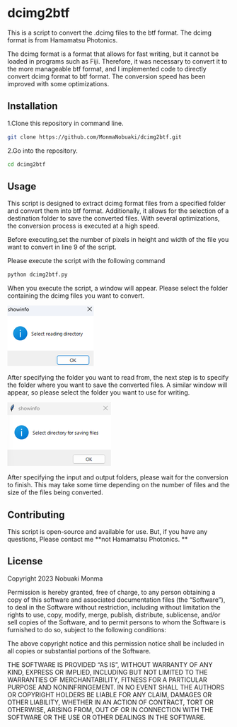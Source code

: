 # dcimg2btf
This is a script to convert the .dcimg files to the btf format. The dcimg format is from Hamamatsu Photonics. 

The dcimg format is a format that allows for fast writing, but it cannot be loaded in programs such as Fiji. Therefore, it was necessary to convert it to the more manageable btf format, and I implemented code to directly convert dcimg format to btf format. The conversion speed has been improved with some optimizations.

## Installation

1.Clone this repository in command line.
```bash
git clone https://github.com/MonmaNobuaki/dcimg2btf.git
```

2.Go into the repository.
```bash
cd dcimg2btf
```

## Usage
This script is designed to extract dcimg format files from a specified folder and convert them into btf format. Additionally, it allows for the selection of a destination folder to save the converted files. With several optimizations, the conversion process is executed at a high speed.

Before executing,set the number of pixels in height and width of the file you want to convert in line 9 of the script. 

Please execute the script with the following command
```bash
python dcimg2btf.py
```
When you execute the script, a window will appear. Please select the folder containing the dcimg files you want to convert.

![Test Image 1](images/input.png)

After specifying the folder you want to read from, the next step is to specify the folder where you want to save the converted files. A similar window will appear, so please select the folder you want to use for writing.

![Test Image 2](images/output.png)

After specifying the input and output folders, please wait for the conversion to finish. This may take some time depending on the number of files and the size of the files being converted.

## Contributing
This script is open-source and available for use. But, if you have any questions, Please contact me **not Hamamatsu Photonics.  **

## License
Copyright 2023 Nobuaki Monma

Permission is hereby granted, free of charge, to any person obtaining a copy of this software and associated documentation files (the “Software”), to deal in the Software without restriction, including without limitation the rights to use, copy, modify, merge, publish, distribute, sublicense, and/or sell copies of the Software, and to permit persons to whom the Software is furnished to do so, subject to the following conditions:

The above copyright notice and this permission notice shall be included in all copies or substantial portions of the Software.

THE SOFTWARE IS PROVIDED “AS IS”, WITHOUT WARRANTY OF ANY KIND, EXPRESS OR IMPLIED, INCLUDING BUT NOT LIMITED TO THE WARRANTIES OF MERCHANTABILITY, FITNESS FOR A PARTICULAR PURPOSE AND NONINFRINGEMENT. IN NO EVENT SHALL THE AUTHORS OR COPYRIGHT HOLDERS BE LIABLE FOR ANY CLAIM, DAMAGES OR OTHER LIABILITY, WHETHER IN AN ACTION OF CONTRACT, TORT OR OTHERWISE, ARISING FROM, OUT OF OR IN CONNECTION WITH THE SOFTWARE OR THE USE OR OTHER DEALINGS IN THE SOFTWARE.
